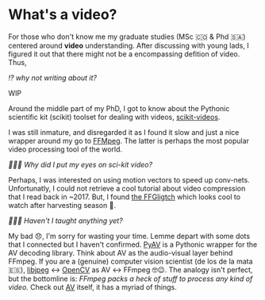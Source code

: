 # What's a video?

For those who don't know me my graduate studies (MSc 🇨🇴 & Phd 🇸🇦) centered around **video** understanding.
After discussing with young lads, I figured it out that there might not be a encompassing defition of video.
Thus,

_⁉️ why not writing about it?_

WIP

Around the middle part of my PhD, I got to know about the Pythonic scientific kit (scikit) toolset for dealing with videos, [scikit-videos](http://www.scikit-video.org/stable/).

I was still inmature, and disregarded it as I found it slow and just a nice wrapper around my go to [FFMpeg](https://www.ffmpeg.org/).
The latter is perhaps the most popular video processing tool of the world.

_🙋🏽‍♂️ Why did I put my eyes on sci-kit video?_

Perhaps, I was interested on using motion vectors to speed up conv-nets.
Unfortunatly, I could not retrieve a cool tutorial about video compression that I read back in ~2017.
But, I found [the FFGligtch](https://ffglitch.org/) which looks cool to watch after harvesting season 🍄.

_🙋🏽‍♂️ Haven't I taught anything yet?_

My bad 😞, I'm sorry for wasting your time.
Lemme depart with some dots that I connected but I haven't confirmed.
[PyAV](https://github.com/PyAV-Org/PyAV) is a Pythonic wrapper for the AV decoding library.
Think about AV as the audio-visual layer behind FFmpeg.
If you are a (genuine) computer vision scientist (de los de la mata 🇪🇸), [libjpeg](https://libjpeg.sourceforge.net/) ↔️ [OpenCV](https://opencv.org/) as AV ↔️ FFmpeg 🤓😉.
The analogy isn't perfect, but the bottomline is: _FFmpeg packs a heck of stuff to process any kind of video._
Check out [AV](https://github.com/libav/libav) itself, it has a myriad of things.
